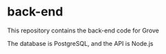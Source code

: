 # back-end
This repository contains the back-end code for Grove

The database is PostgreSQL, and the API is Node.js
